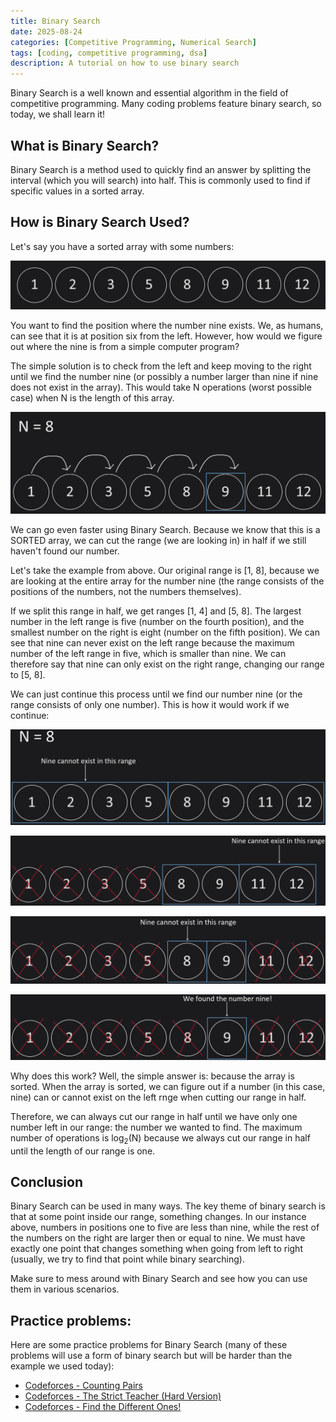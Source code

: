 ```yaml
---
title: Binary Search
date: 2025-08-24
categories: [Competitive Programming, Numerical Search]
tags: [coding, competitive programming, dsa]
description: A tutorial on how to use binary search
---
```


Binary Search is a well known and essential algorithm in the field of competitive programming. Many coding problems feature binary search, so today, we shall learn it!

## What is Binary Search?
Binary Search is a method used to quickly find an answer by splitting the interval (which you will search) into half. This is commonly used to find if specific values in a sorted array.

## How is Binary Search Used?

Let's say you have a sorted array with some numbers:

![Sorted Array](/assets/img/competitive_programming/Binary_Search/1.png)

You want to find the position where the number nine exists. We, as humans, can see that it is at position six from the left. However, how would we figure out where the nine is from a simple computer program?

The simple solution is to check from the left and keep moving to the right until we find the number nine (or possibly a number larger than nine if nine does not exist in the array). This would take N operations (worst possible case) when N is the length of this array.

![Brute Force](/assets/img/competitive_programming/Binary_Search/2.png)

We can go even faster using Binary Search. Because we know that this is a SORTED array, we can cut the range (we are looking in) in half if we still haven't found our number.

Let's take the example from above. Our original range is [1, 8], because we are looking at the entire array for the number nine (the range consists of the positions of the numbers, not the numbers themselves).

If we split this range in half, we get ranges [1, 4] and [5, 8]. The largest number in the left range is five (number on the fourth position), and the smallest number on the right is eight (number on the fifth position). We can see that nine can never exist on the left range because the maximum number of the left range in five, which is smaller than nine. We can therefore say that nine can only exist on the right range, changing our range to [5, 8].

We can just continue this process until we find our number nine (or the range consists of only one number). This is how it would work if we continue:

![First operation](/assets/img/competitive_programming/Binary_Search/3.png)

![Second operation](/assets/img/competitive_programming/Binary_Search/4.png)

![Third operation](/assets/img/competitive_programming/Binary_Search/5.png)

![Last operation](/assets/img/competitive_programming/Binary_Search/6.png)

Why does this work? Well, the simple answer is: because the array is sorted. When the array is sorted, we can figure out if a number (in this case, nine) can or cannot exist on the left rnge when cutting our range in half.

Therefore, we can always cut our range in half until we have only one number left in our range: the number we wanted to find. The maximum number of operations is log<sub>2</sub>(N) because we always cut our range in half until the length of our range is one.

## Conclusion
Binary Search can be used in many ways. The key theme of binary search is that at some point inside our range, something changes. In our instance above, numbers in positions one to five are less than nine, while the rest of the numbers on the right are larger then or equal to nine. We must have exactly one point that changes something when going from left to right (usually, we try to find that point while binary searching).

Make sure to mess around with Binary Search and see how you can use them in various scenarios.

## Practice problems:
Here are some practice problems for Binary Search (many of these problems will use a form of binary search but will be harder than the example we used today):

- [Codeforces - Counting Pairs](https://codeforces.com/problemset/problem/2051/D)
- [Codeforces - The Strict Teacher (Hard Version)](https://codeforces.com/problemset/problem/2005/B2)
- [Codeforces - Find the Different Ones!](https://codeforces.com/contest/1927/submission/250158244)
